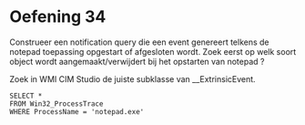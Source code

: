 # Oefening 34

Construeer een notification query die een event genereert telkens de notepad toepassing opgestart of afgesloten wordt. Zoek eerst op welk soort object wordt aangemaakt/verwijdert bij het opstarten van notepad ?

Zoek in WMI CIM Studio de juiste subklasse van __ExtrinsicEvent.

```
SELECT * 
FROM Win32_ProcessTrace 
WHERE ProcessName = 'notepad.exe'
```